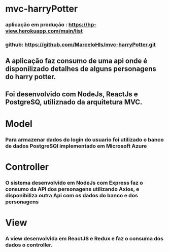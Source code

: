 # mvc-harryPotter

### aplicação em produção : https://hp-view.herokuapp.com/main/list
### github: https://github.com/MarceloHls/mvc-harryPotter.git

## A aplicação faz consumo de uma api onde é disponilizado detalhes de alguns personagens do harry potter.

## Foi desenvolvido com NodeJs, ReactJs e PostgreSQ, utiliznado da arquitetura MVC.

# Model

### Para armazenar dados do login do usuario foi utilizado o banco de dados PostgreSQl implementado em Microsoft Azure

# Controller 

### O sistema desenvolvido em NodeJs com Express faz o consumo da API dos personagens utilizando Axios, e disponibiliza outra Api com os dados do banco e dos personagens

# View

### A view desenvolvida em ReactJS e Redux e faz o consuma dos dados o controller.
